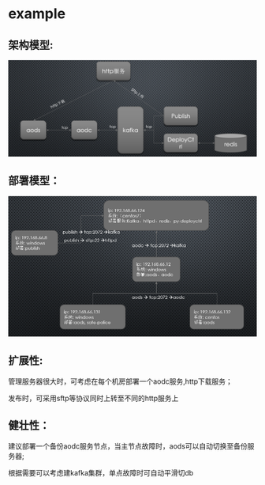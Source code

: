 # example

## 架构模型: 
![pic/framework.png](../pic/framework.png)

## 部署模型：
![pic/model.png](../pic/model.png)


## 扩展性: 
管理服务器很大时，可考虑在每个机房部署一个aodc服务,http下载服务；

发布时，可采用sftp等协议同时上转至不同的http服务上

## 健壮性：
建议部署一个备份aodc服务节点，当主节点故障时，aods可以自动切换至备份服务器;

根据需要可以考虑建kafka集群，单点故障时可自动平滑切db
